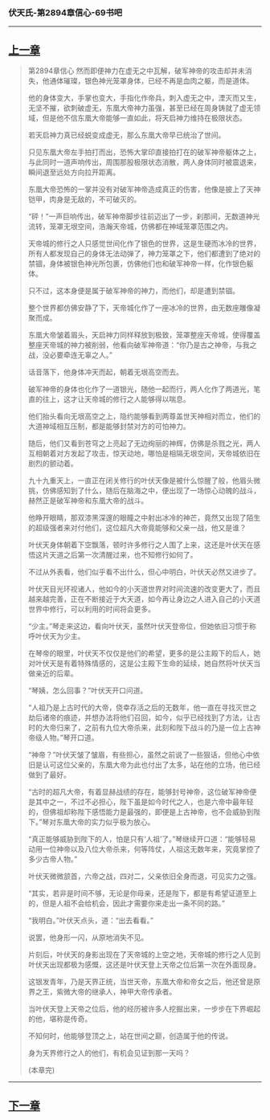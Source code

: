 ### 伏天氏-第2894章信心-69书吧

--------
[上一章](./1ea2bba8e72d1fa163cf2eaa465fdf6a.md)
--------


>
>
>
>第2894章信心
>然而即便神力在虚无之中瓦解，破军神帝的攻击却并未消失，他通体璀璨，银色神光笼罩身体，已经不再是血肉之躯，而是道体。
>
>他的身体变大，手掌也变大，手指化作帝兵，刺入虚无之中，湮灭而又生，无坚不摧，欲刺破虚无，东凰大帝神力虽强，甚至已经在周身铸就了虚无领域，但是他不信东凰大帝能够一直如此，将天启神力维持在极限状态。
>
>若天启神力真已经蜕变成虚无，那么东凰大帝早已统治了世间。
>
>只见东凰大帝左手拍打而出，恐怖大掌印直接拍打在的破军神帝躯体之上，与此同时一道声响传出，周围那股极限状态消散，两人身体同时被震退来，瞬间退至远处方向拉开距离。
>
>东凰大帝恐怖的一掌并没有对破军神帝造成真正的伤害，他像是披上了天神铠甲，肉身是无敌的，不可破灭的。
>
>“砰！”一声巨响传出，破军神帝脚步往前迈出了一步，刹那间，无数道神光流转，笼罩无垠空间，浩瀚天帝城，仿佛都在神域笼罩范围之内。
>
>天帝城的修行之人只感觉世间化作了银色的世界，这是生硬而冰冷的世界，所有人都发现自己的身体无法动弹了，神力笼罩之下，他们都遭到了绝对的禁锢，身体被银色神光所包裹，仿佛他们也和破军神帝一样，化作银色躯体。
>
>只不过，这本身便是属于破军神帝的神力，而他们，却是遭到禁锢。
>
>整个世界都仿佛安静了下，天帝城化作了一座冰冷的世界，由无数座雕像凝聚而成。
>
>东凰大帝皱着眉头，天启神力同样释放到极致，笼罩整座天帝城，使得覆盖整座天帝城的神力被削弱，他看向破军神帝道：“你乃是古之神帝，与我之战，没必要牵连无辜之人。”
>
>话音落下，他身体冲天而起，朝着无垠高空而去。
>
>破军神帝的身体也化作了一道银光，随他一起而行，两人化作了两道光，笔直的往上，这才让天帝城的修行之人能够得以喘息。
>
>他们抬头看向无垠高空之上，隐约能够看到两尊盖世天神相对而立，他们的大道神域相互压制，都是能够封禁对方的可怕神力。
>
>随后，他们又看到苍穹之上亮起了无边绚丽的神辉，仿佛是杀戮之光，两人互相朝着对方发起了攻击，惊天动地，哪怕是相隔无垠空间，天帝城依旧在剧烈的颤动着。
>
>九十九重天上，一直正在闭关修行的叶伏天像是被什么惊醒了般，他眉头微挑，仿佛感知到了什么，随后在脑海之中，便出现了一场惊心动魄的战斗，赫然正是破军神帝和东凰大帝的战斗。
>
>他睁开眼睛，那双漆黑深邃的眼瞳之中射出冰冷的神芒，竟然又出现了陌生的超级强者来对付他们，这位超凡大帝竟能够和父亲一战，他又是谁？
>
>叶伏天身体朝着下空飘落，顿时许多修行之人围了上来，这还是叶伏天在感悟这片天道之后第一次清醒过来，也不知修行如何了。
>
>不过从外表看，他们似乎看不出什么，但心中明白，叶伏天必然又进步了。
>
>叶伏天目光环视诸人，他如今的小天道世界对时间流速的改变更大了，而且越来越完善，正在不断接近于大天道，如今再让身边之人进入自己的小天道世界中修行，可以利用的时间将会更多。
>
>“少主。”琴走来这边，看向叶伏天，虽然叶伏天登帝位，但她依旧习惯于称呼叶伏天为少主。
>
>在琴帝的眼里，叶伏天不仅仅是他们的希望，更多的是公主殿下的后人，她对叶伏天是有着特殊情感的，这是公主殿下生命的延续，她自然将叶伏天当做亲近的后辈。
>
>“琴姨，怎么回事？”叶伏天开口问道。
>
>“人祖乃是上古时代的大帝，侥幸存活之后的无数年，他一直在寻找灭世之劫后诸帝的痕迹，并想办法将他们召回，如今，似乎已经找到了方法，让古时的大帝归来了，之前有九位大帝杀来，此刻和陛下战斗的乃是一位上古神帝级人物。”琴开口道。
>
>“神帝？”叶伏天皱了皱眉，有些担心，虽然之前说了一些狠话，但他心中依旧是认可这位父亲的，东凰大帝为此也付出了太多，站在他的立场，他已经做到了最好。
>
>“古时的超凡大帝，有着显赫战绩的存在，能够封号神帝，这位破军神帝便是其中之一，不过不必担心，陛下虽是如今时代之人，也是六帝中最年轻的，但佛祖却称陛下感悟能力是最强的，即便是上古神帝，也不会威胁到陛下。”琴对东凰大帝的实力似乎极为放心。
>
>“真正能够威胁到陛下的人，怕是只有‘人祖’了。”琴继续开口道：“能够轻易动用一位神帝以及八位大帝杀来，何等阵仗，人祖这无数年来，究竟掌控了多少古帝人物。”
>
>叶伏天微微颔首，六帝之战，四对二，父亲依旧全身而退，可见实力之强。
>
>“其实，若非是时间不够，无论是你母亲，还是陛下，都是有希望证道至上的，但是人祖不会给机会，因此才需要你来走出一条不同的路。”
>
>“我明白。”叶伏天点头，道：“出去看看。”
>
>说罢，他身形一闪，从原地消失不见。
>
>片刻后，叶伏天的身影出现在了天帝城的上空之地，天帝城的修行之人见到叶伏天出现都极为感慨，这还是叶伏天登上天帝之位后第一次在外面现身。
>
>这银发青年，乃是天界正统，当世天帝，东凰大帝和帝女之后，他还曾是原界之王，紫微大帝的继承人，神甲大帝传承者。
>
>当叶伏天登上天帝之位后，他的经历被许多人挖掘出来，一步步在下界崛起的他，堪称是传奇。
>
>不知何时，他能够登顶之上，站在世间之巅，创造属于他的传说。
>
>身为天界修行之人的他们，有机会见证到那一天吗？
>
>(本章完)
>
>

--------
[下一章](./afab0f836eb58759e7065c945e839c25.md)
--------
